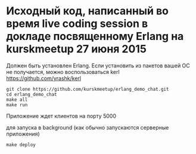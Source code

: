 # Исходный код, написанный во время live coding session в докладe посвященному Erlang на kurskmeetup 27 июня 2015

Должен быть установлен Erlang. Если установить из пакетов вашей ОС не
получается, можно воспользоваться kerl https://github.com/yrashk/kerl

    git clone https://github.com/kurskmeetup/erlang_demo_chat.git
    cd erlang_demo_chat
    make all
    make run

Приложение ждет клиентов на порту 5000

для запуска в background (как обычно запускаются серверные приложения)

    make deploy


